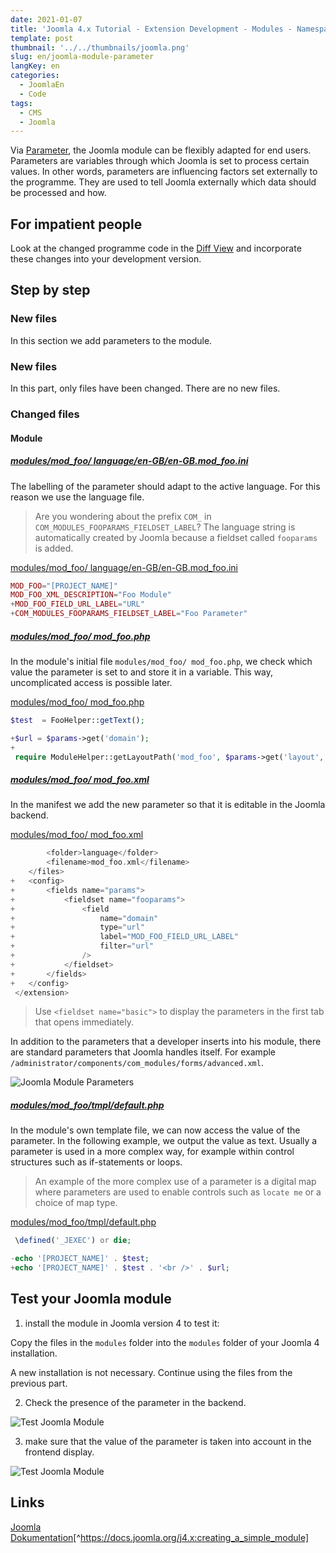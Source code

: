 ```yaml
---
date: 2021-01-07
title: 'Joomla 4.x Tutorial - Extension Development - Modules - Namespace and Helper'
template: post
thumbnail: '../../thumbnails/joomla.png'
slug: en/joomla-module-parameter
langKey: en
categories:
  - JoomlaEn
  - Code
tags:
  - CMS
  - Joomla
---
```


Via [Parameter](<https://en.wikipedia.org/wiki/Parameter_(computer_programming)>), the Joomla module can be flexibly adapted for end users. Parameters are variables through which Joomla is set to process certain values. In other words, parameters are influencing factors set externally to the programme. They are used to tell Joomla externally which data should be processed and how.

## For impatient people

Look at the changed programme code in the [Diff View](https://github.com/astridx/boilerplate/compare/t32...t33) and incorporate these changes into your development version.

## Step by step

### New files

In this section we add parameters to the module.

### New files

In this part, only files have been changed. There are no new files.

### Changed files

#### Module

##### [modules/mod_foo/ language/en-GB/en-GB.mod_foo.ini](https://github.com/astridx/boilerplate/compare/t32...t33#diff-9c4225bbdf2ea51af1036568f0f1e8817ecc47e86d001366d2278a2e7281281a)

The labelling of the parameter should adapt to the active language. For this reason we use the language file.

> Are you wondering about the prefix `COM_` in `COM_MODULES_FOOPARAMS_FIELDSET_LABEL`? The language string is automatically created by Joomla because a fieldset called `fooparams` is added.

[modules/mod_foo/ language/en-GB/en-GB.mod_foo.ini](https://github.com/astridx/boilerplate/blob/b8c783812c9acf66a6c0c0a534d5d43b987510c5/src/modules/mod_foo/language/en-GB/en-GB.mod_foo.ini)

```php {diff}
MOD_FOO="[PROJECT_NAME]"
MOD_FOO_XML_DESCRIPTION="Foo Module"
+MOD_FOO_FIELD_URL_LABEL="URL"
+COM_MODULES_FOOPARAMS_FIELDSET_LABEL="Foo Parameter"

```

##### [modules/mod_foo/ mod_foo.php](https://github.com/astridx/boilerplate/compare/t32...t33#diff-43348bdc6a37cd697897d234acd68a56c191ded22f30b54aa8de2e9c099b9c84)

In the module's initial file `modules/mod_foo/ mod_foo.php`, we check which value the parameter is set to and store it in a variable. This way, uncomplicated access is possible later.

[modules/mod_foo/ mod_foo.php](https://github.com/astridx/boilerplate/blob/183694b03393699bf3af10f5dd0207188a97cb31/src/modules/mod_foo/mod_foo.php)

```php {diff}
$test  = FooHelper::getText();

+$url = $params->get('domain');
+
 require ModuleHelper::getLayoutPath('mod_foo', $params->get('layout', 'default'));
```

##### [modules/mod_foo/ mod_foo.xml](https://github.com/astridx/boilerplate/compare/t32...t33#diff-c111dcc16cb14017dbacf97ab7d495ac6e7225b2b2097774adc23a977d5cc3c3)

In the manifest we add the new parameter so that it is editable in the Joomla backend.

[modules/mod_foo/ mod_foo.xml](https://github.com/astridx/boilerplate/blob/b8c783812c9acf66a6c0c0a534d5d43b987510c5/src/modules/mod_foo/mod_foo.xml)

```php {diff}
 		<folder>language</folder>
 		<filename>mod_foo.xml</filename>
 	</files>
+	<config>
+		<fields name="params">
+			<fieldset name="fooparams">
+				<field
+					name="domain"
+					type="url"
+					label="MOD_FOO_FIELD_URL_LABEL"
+					filter="url"
+				/>
+			</fieldset>
+		</fields>
+	</config>
 </extension>

```

> Use `<fieldset name="basic">` to display the parameters in the first tab that opens immediately.

In addition to the parameters that a developer inserts into his module, there are standard parameters that Joomla handles itself. For example `/administrator/components/com_modules/forms/advanced.xml`.

![Joomla Module Parameters](/images/j4x38x1.png)

##### [modules/mod_foo/tmpl/default.php](https://github.com/astridx/boilerplate/compare/t32...t33#diff-5dc488d0a39079a73583a37bf1b465fcf99ca183970958084a2eac52f723a4ba)

In the module's own template file, we can now access the value of the parameter. In the following example, we output the value as text. Usually a parameter is used in a more complex way, for example within control structures such as if-statements or loops.

> An example of the more complex use of a parameter is a digital map where parameters are used to enable controls such as `locate me` or a choice of map type.

[modules/mod_foo/tmpl/default.php](https://github.com/astridx/boilerplate/blob/b8c783812c9acf66a6c0c0a534d5d43b987510c5/src/modules/mod_foo/tmpl/default.php)

```php {diff}
 \defined('_JEXEC') or die;

-echo '[PROJECT_NAME]' . $test;
+echo '[PROJECT_NAME]' . $test . '<br />' . $url;

```

## Test your Joomla module

1. install the module in Joomla version 4 to test it:

Copy the files in the `modules` folder into the `modules` folder of your Joomla 4 installation.

A new installation is not necessary. Continue using the files from the previous part.

2. Check the presence of the parameter in the backend.

![Test Joomla Module](/images/j4x38x3.png)

3. make sure that the value of the parameter is taken into account in the frontend display.

![Test Joomla Module](/images/j4x38x2.png)

## Links

[Joomla Dokumentation](https://docs.joomla.org/J4.x:Creating_a_Simple_Module)[^https://docs.joomla.org/j4.x:creating_a_simple_module]
